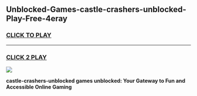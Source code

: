 
## Unblocked-Games-castle-crashers-unblocked-Play-Free-4eray
<h3>
<a href="https://premium76.site?title=castle-crashers-unblocked&ref=19M">CLICK TO PLAY</a></h3>
<hr>

<h3>
<a href="https://premium76.site?title=castle-crashers-unblocked&ref=19M">CLICK 2 PLAY</a>
  
</h3>

<a href="https://premium76.site?title=castle-crashers-unblocked&ref=19M"><img src="https://clearcache.store/games.png"></a>


**castle-crashers-unblocked games unblocked: Your Gateway to Fun and Accessible Online Gaming**
